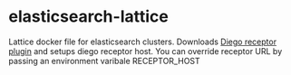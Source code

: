 # elasticsearch-lattice

Lattice docker file for elasticsearch clusters. Downloads [Diego receptor plugin](https://github.com/viniciusccarvalho/elasticsearch-diego-discovery) and setups diego receptor host. You can override receptor URL by passing an environment varibale RECEPTOR_HOST
